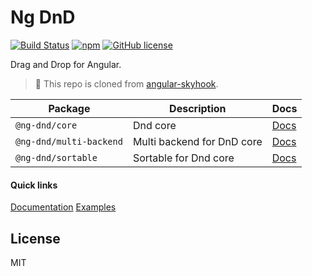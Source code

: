 # Ng DnD

[![Build Status](https://www.travis-ci.com/ng-dnd/ng-dnd.svg?branch=main)](https://www.travis-ci.com/ng-dnd/ng-dnd)
[![npm](https://img.shields.io/npm/v/@ng-dnd/core.svg)](https://www.npmjs.com/package/@ng-dnd/core)
[![GitHub license](https://img.shields.io/github/license/mashape/apistatus.svg)](https://github.com/ng-dnd/ng-dnd/blob/master/LICENSE)

Drag and Drop for Angular.

> 🙏 This repo is cloned from [angular-skyhook](https://github.com/cormacrelf/angular-skyhook#readme).

| Package                 | Description                | Docs              |
| ----------------------- | -------------------------- | ----------------- |
| `@ng-dnd/core`          | Dnd core                   | [Docs][core-docs] |
| `@ng-dnd/multi-backend` | Multi backend for DnD core | [Docs][back-docs] |
| `@ng-dnd/sortable`      | Sortable for Dnd core      | [Docs][sort-docs] |

#### Quick links

[Documentation][core-docs]
[Examples][examples]

## License

MIT

[core-docs]: https://ng-dnd.github.io/ng-dnd/
[back-docs]: https://ng-dnd.github.io/ng-dnd/multi-backend/
[sort-docs]: https://ng-dnd.github.io/ng-dnd/sortable/
[examples]: https://ng-dnd.github.io/ng-dnd/examples/
